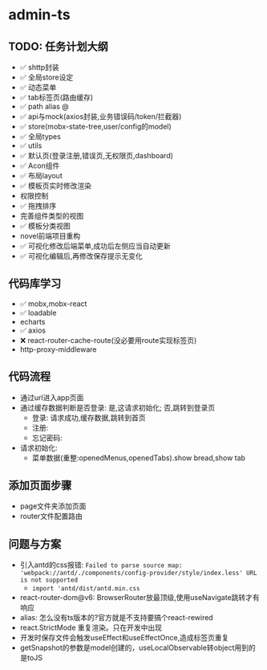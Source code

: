 # admin-ts

## TODO: 任务计划大纲
- ✅ shttp封装
- ✅ 全局store设定
- ✅ 动态菜单
- ✅ tab标签页(路由缓存)
- ✅ path alias @
- ✅ api与mock(axios封装,业务错误码/token/拦截器)
- ✅ store(mobx-state-tree,user/config的model)
- ✅ 全局types
- ✅ utils
- ✅ 默认页(登录注册,错误页,无权限页,dashboard)
- ✅ Acon组件
- ✅ 布局layout
- ✅ 模板页实时修改渲染
- 权限控制
- ✅ 拖拽排序
- 完善组件类型的视图
- ✅ 模板分类视图
- novel前端项目重构
- ✅ 可视化修改后端菜单,成功后左侧应当自动更新
- ✅ 可视化编辑后,再修改保存提示无变化

## 代码库学习
- ✅ mobx,mobx-react
- ✅ loadable
- echarts
- ✅ axios
- ❌ react-router-cache-route(没必要用route实现标签页)
- http-proxy-middleware

## 代码流程
- 通过url进入app页面
- 通过缓存数据判断是否登录: 是,这请求初始化; 否,跳转到登录页
  - 登录: 请求成功,缓存数据,跳转到首页
  - 注册: 
  - 忘记密码: 
- 请求初始化:
  - 菜单数据(重整:openedMenus,openedTabs).show bread,show tab

## 添加页面步骤
- page文件夹添加页面
- router文件配置路由

## 问题与方案
- 引入antd的css报错: `Failed to parse source map: 'webpack://antd/./components/config-provider/style/index.less' URL is not supported`
  - `import 'antd/dist/antd.min.css`
- react-router-dom@v6: BrowserRouter放最顶级,使用useNavigate跳转才有响应
- alias: 怎么没有ts版本的?官方就是不支持要搞个react-rewired
- react.StrictMode 重复渲染。只在开发中出现
- 开发时保存文件会触发useEffect和useEffectOnce,造成标签页重复
- getSnapshot的参数是model创建的，useLocalObservable转object用到的是toJS